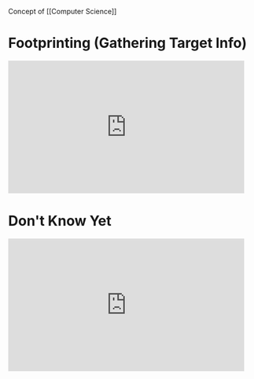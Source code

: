 Concept of [[Computer Science]]

# Footprinting (Gathering Target Info)
<iframe width="480" height="270" src="https://www.youtube.com/embed/hrVa_dhD-iA?list=PLIhvC56v63IIJZRa3lzK6IeBQOH_VFjUQ" title="Google HACKING (use google search to HACK!)" frameborder="0" allow="accelerometer; autoplay; clipboard-write; encrypted-media; gyroscope; picture-in-picture" allowfullscreen></iframe>

# Don't Know Yet

<iframe width="480" height="270" src="https://www.youtube.com/embed/VbEx7B_PTOE?list=PLIhvC56v63IJIujb5cyE13oLuyORZpdkL" title="Linux for Hackers // EP 1 (FREE Linux course for beginners)" frameborder="0" allow="accelerometer; autoplay; clipboard-write; encrypted-media; gyroscope; picture-in-picture" allowfullscreen></iframe>
